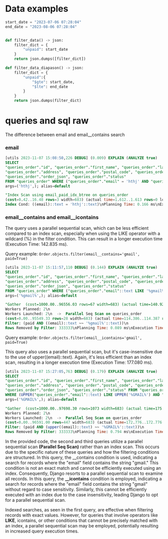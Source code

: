 
# Data examples

```python
start_date = "2023-07-06 07:28:04"
end_date = "2023-08-06 07:28:04"


def filter_data() -> json:
    filter_dict = {
        "unpaid": start_date
    }
    return json.dumps([filter_dict])

def filter_data_diapason() -> json:
    filter_dict = {
        "unpaid":{
            "$gte": start_date,
            "$lte": end_date
        }
    }
    return json.dumps(filter_dict)
```

# queries and sql raw

The difference between email and email__contains search

### email

```sql
[utils 2023-11-07 15:08:50,226 DEBUG] (0.009) EXPLAIN (ANALYZE true) 
SELECT 
"queries_order"."id", "queries_order"."first_name", "queries_order"."last_name", "queries_order"."email", 
"queries_order"."address", "queries_order"."postal_code", "queries_order"."city", "queries_order"."paid", 
"queries_order"."order_json", "queries_order"."status" 
FROM "queries_order" WHERE ("queries_order"."email" = 'hthj' AND "queries_order"."paid"); 
args=('hthj',); alias=default

"Index Scan using email_paid_idx_btree on queries_order 
(cost=0.42..16.48 rows=3 width=683) (actual time=1.612..1.613 rows=0 loops=1)\n  
Index Cond: ((email)::text = 'hthj'::text)\nPlanning Time: 0.166 ms\nExecution Time: 1.640 ms"
```

### email__contains and email__icontains

The query uses a parallel sequential scan, which can be less efficient compared to an index scan, 
especially when using the LIKE operator with a wildcard (%) in the filter condition. 
This can result in a longer execution time (Execution Time: 142.835 ms).

Query example: `Order.objects.filter(email__contains='gmail', paid=True)`

```sql
[utils 2023-11-07 15:11:57,110 DEBUG] (0.144) EXPLAIN (ANALYZE true) 
SELECT 
"queries_order"."id", "queries_order"."first_name", "queries_order"."last_name", "queries_order"."email", 
"queries_order"."address", "queries_order"."postal_code", "queries_order"."city", "queries_order"."paid", 
"queries_order"."order_json", "queries_order"."status" 
FROM "queries_order" WHERE ("queries_order"."email"::text LIKE '%gmail%' AND "queries_order"."paid"); 
args=('%gmail%',); alias=default

"Gather  (cost=1000.00..96556.03 rows=67 width=683) (actual time=140.920..142.817 rows=0 loops=1)\n  
Workers Planned: 2\n  
Workers Launched: 2\n  ->  Parallel Seq Scan on queries_order  
(cost=0.00..95549.33 rows=28 width=683) (actual time=114.386..114.387 rows=0 loops=3)\n        
Filter: (paid AND ((email)::text ~~ '%gmail%'::text))\n        
Rows Removed by Filter: 333333\nPlanning Time: 0.089 ms\nExecution Time: 142.835 ms"
```

Query example: `Order.objects.filter(email__icontains='gmail', paid=True)`

This query also uses a parallel sequential scan, but it's case-insensitive due to the use of upper((email)::text). 
Again, it's less efficient than an index scan, resulting in a longer execution time (Execution Time: 177.080 ms).

```sql
[utils 2023-11-07 15:27:05,763 DEBUG] (0.179) EXPLAIN (ANALYZE true) 
SELECT 
"queries_order"."id", "queries_order"."first_name", "queries_order"."last_name", "queries_order"."email", 
"queries_order"."address", "queries_order"."postal_code", "queries_order"."city", "queries_order"."paid", 
"queries_order"."order_json", "queries_order"."status" FROM "queries_order"
WHERE (UPPER("queries_order"."email"::text) LIKE UPPER('%GMAIL%') AND "queries_order"."paid"); 
args=('%GMAIL%',); alias=default

"Gather  (cost=1000.00..97698.30 rows=1073 width=683) (actual time=175.420..177.044 rows=0 loops=1)\n  
Workers Planned: 2\n  
Workers Launched: 2\n  ->  Parallel Seq Scan on queries_order  
(cost=0.00..96591.00 rows=447 width=683) (actual time=172.776..172.776 rows=0 loops=3)\n        
Filter: (paid AND (upper((email)::text) ~~ '%GMAIL%'::text))\n        
Rows Removed by Filter: 333333\nPlanning Time: 0.794 ms\nExecution Time: 177.080 ms"
```

In the provided code, the second and third queries utilize a parallel sequential scan **(Parallel Seq Scan)** rather than
an index scan. This occurs due to the specific nature of these queries and how the filtering conditions are structured.
In this query, the __contains condition is used, indicating a search for records where the "email" field contains the 
string "gmail." This condition is not an exact match and cannot be efficiently executed using an index. Consequently, 
Django resorts to a parallel sequential scan to examine all records. In this query, the **__icontains** condition is 
employed, indicating a search for records where the "email" field contains the string "gmail" without regard to case 
sensitivity. Similarly, this cannot be efficiently executed with an index due to the case insensitivity, leading Django 
to opt for a parallel sequential scan.

Indexed searches, as seen in the first query, are effective when filtering records with exact values. 
However, for queries that involve operators like **LIKE**, icontains, or other conditions that cannot be precisely matched 
with an index, a parallel sequential scan may be employed, potentially resulting in increased query execution times.
